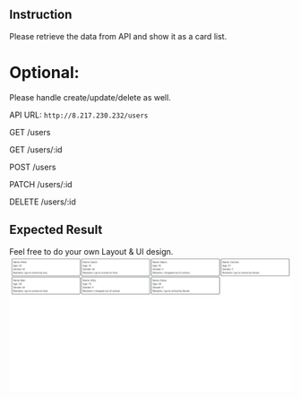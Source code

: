 ## Instruction
Please retrieve the data from API and show it as a card list.

# Optional:
Please handle create/update/delete as well.


API URL: `http://8.217.230.232/users`

GET    /users

GET    /users/:id

POST   /users

PATCH  /users/:id

DELETE /users/:id

## Expected Result 
Feel free to do your own Layout & UI design.
![image not found](https://github.com/Kenzo800/interview-test-q/blob/main/expected_result.jpeg)



